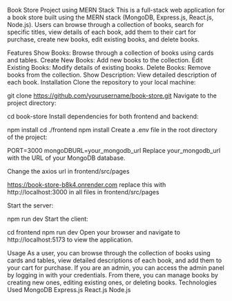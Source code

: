 Book Store Project using MERN Stack
This is a full-stack web application for a book store built using the MERN stack (MongoDB, Express.js, React.js, Node.js). Users can browse through a collection of books, search for specific titles, view details of each book, add them to their cart for purchase, create new books, edit existing books, and delete books.

Features
Show Books: Browse through a collection of books using cards and tables.
Create New Books: Add new books to the collection.
Edit Existing Books: Modify details of existing books.
Delete Books: Remove books from the collection.
Show Description: View detailed description of each book.
Installation
Clone the repository to your local machine:

git clone https://github.com/yourusername/book-store.git
Navigate to the project directory:

cd book-store
Install dependencies for both frontend and backend:

npm install
cd ./frontend
npm install
Create a .env file in the root directory of the project:

PORT=3000
mongoDBURL=your_mongodb_url
Replace your_mongodb_url with the URL of your MongoDB database.

Change the axios url in frontend/src/pages

https://book-store-b8k4.onrender.com replace this with http://localhost:3000 in all files in frontend/src/pages 

Start the server:

npm run dev
Start the client:

cd frontend
npm run dev
Open your browser and navigate to http://localhost:5173 to view the application.

Usage
As a user, you can browse through the collection of books using cards and tables, view detailed descriptions of each book, and add them to your cart for purchase.
If you are an admin, you can access the admin panel by logging in with your credentials. From there, you can manage books by creating new ones, editing existing ones, or deleting books.
Technologies Used
MongoDB
Express.js
React.js
Node.js
